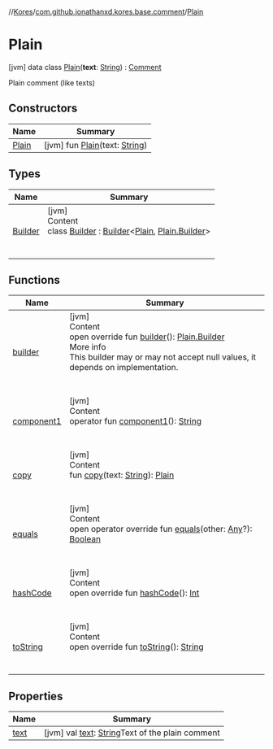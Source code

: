 //[Kores](../../index.md)/[com.github.jonathanxd.kores.base.comment](../index.md)/[Plain](index.md)



# Plain  
 [jvm] data class [Plain](index.md)(**text**: [String](https://kotlinlang.org/api/latest/jvm/stdlib/kotlin/-string/index.html)) : [Comment](../-comment/index.md)

Plain comment (like texts)

   


## Constructors  
  
|  Name|  Summary| 
|---|---|
| <a name="com.github.jonathanxd.kores.base.comment/Plain/Plain/#kotlin.String/PointingToDeclaration/"></a>[Plain](-plain.md)| <a name="com.github.jonathanxd.kores.base.comment/Plain/Plain/#kotlin.String/PointingToDeclaration/"></a> [jvm] fun [Plain](-plain.md)(text: [String](https://kotlinlang.org/api/latest/jvm/stdlib/kotlin/-string/index.html))   <br>


## Types  
  
|  Name|  Summary| 
|---|---|
| <a name="com.github.jonathanxd.kores.base.comment/Plain.Builder///PointingToDeclaration/"></a>[Builder](-builder/index.md)| <a name="com.github.jonathanxd.kores.base.comment/Plain.Builder///PointingToDeclaration/"></a>[jvm]  <br>Content  <br>class [Builder](-builder/index.md) : [Builder](../../com.github.jonathanxd.kores.builder/-builder/index.md)<[Plain](index.md), [Plain.Builder](-builder/index.md)>   <br><br><br>


## Functions  
  
|  Name|  Summary| 
|---|---|
| <a name="com.github.jonathanxd.kores.base.comment/Plain/builder/#/PointingToDeclaration/"></a>[builder](builder.md)| <a name="com.github.jonathanxd.kores.base.comment/Plain/builder/#/PointingToDeclaration/"></a>[jvm]  <br>Content  <br>open override fun [builder](builder.md)(): [Plain.Builder](-builder/index.md)  <br>More info  <br>This builder may or may not accept null values, it depends on implementation.  <br><br><br>
| <a name="com.github.jonathanxd.kores.base.comment/Plain/component1/#/PointingToDeclaration/"></a>[component1](component1.md)| <a name="com.github.jonathanxd.kores.base.comment/Plain/component1/#/PointingToDeclaration/"></a>[jvm]  <br>Content  <br>operator fun [component1](component1.md)(): [String](https://kotlinlang.org/api/latest/jvm/stdlib/kotlin/-string/index.html)  <br><br><br>
| <a name="com.github.jonathanxd.kores.base.comment/Plain/copy/#kotlin.String/PointingToDeclaration/"></a>[copy](copy.md)| <a name="com.github.jonathanxd.kores.base.comment/Plain/copy/#kotlin.String/PointingToDeclaration/"></a>[jvm]  <br>Content  <br>fun [copy](copy.md)(text: [String](https://kotlinlang.org/api/latest/jvm/stdlib/kotlin/-string/index.html)): [Plain](index.md)  <br><br><br>
| <a name="kotlin/Any/equals/#kotlin.Any?/PointingToDeclaration/"></a>[equals](../../com.github.jonathanxd.kores.util/-simple-resolver/index.md#%5Bkotlin%2FAny%2Fequals%2F%23kotlin.Any%3F%2FPointingToDeclaration%2F%5D%2FFunctions%2F-1211764316)| <a name="kotlin/Any/equals/#kotlin.Any?/PointingToDeclaration/"></a>[jvm]  <br>Content  <br>open operator override fun [equals](../../com.github.jonathanxd.kores.util/-simple-resolver/index.md#%5Bkotlin%2FAny%2Fequals%2F%23kotlin.Any%3F%2FPointingToDeclaration%2F%5D%2FFunctions%2F-1211764316)(other: [Any](https://kotlinlang.org/api/latest/jvm/stdlib/kotlin/-any/index.html)?): [Boolean](https://kotlinlang.org/api/latest/jvm/stdlib/kotlin/-boolean/index.html)  <br><br><br>
| <a name="kotlin/Any/hashCode/#/PointingToDeclaration/"></a>[hashCode](../../com.github.jonathanxd.kores.util/-simple-resolver/index.md#%5Bkotlin%2FAny%2FhashCode%2F%23%2FPointingToDeclaration%2F%5D%2FFunctions%2F-1211764316)| <a name="kotlin/Any/hashCode/#/PointingToDeclaration/"></a>[jvm]  <br>Content  <br>open override fun [hashCode](../../com.github.jonathanxd.kores.util/-simple-resolver/index.md#%5Bkotlin%2FAny%2FhashCode%2F%23%2FPointingToDeclaration%2F%5D%2FFunctions%2F-1211764316)(): [Int](https://kotlinlang.org/api/latest/jvm/stdlib/kotlin/-int/index.html)  <br><br><br>
| <a name="kotlin/Any/toString/#/PointingToDeclaration/"></a>[toString](../../com.github.jonathanxd.kores.util/-simple-resolver/index.md#%5Bkotlin%2FAny%2FtoString%2F%23%2FPointingToDeclaration%2F%5D%2FFunctions%2F-1211764316)| <a name="kotlin/Any/toString/#/PointingToDeclaration/"></a>[jvm]  <br>Content  <br>open override fun [toString](../../com.github.jonathanxd.kores.util/-simple-resolver/index.md#%5Bkotlin%2FAny%2FtoString%2F%23%2FPointingToDeclaration%2F%5D%2FFunctions%2F-1211764316)(): [String](https://kotlinlang.org/api/latest/jvm/stdlib/kotlin/-string/index.html)  <br><br><br>


## Properties  
  
|  Name|  Summary| 
|---|---|
| <a name="com.github.jonathanxd.kores.base.comment/Plain/text/#/PointingToDeclaration/"></a>[text](text.md)| <a name="com.github.jonathanxd.kores.base.comment/Plain/text/#/PointingToDeclaration/"></a> [jvm] val [text](text.md): [String](https://kotlinlang.org/api/latest/jvm/stdlib/kotlin/-string/index.html)Text of the plain comment   <br>


